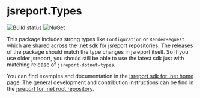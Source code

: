 # jsreport.Types
[![Build status](https://ci.appveyor.com/api/projects/status/sx90dahobt3dhr2f?svg=true)](https://ci.appveyor.com/project/pofider/jsreport-dotnet-types)
[![NuGet](https://img.shields.io/nuget/v/jsreport.Types.svg)](https://nuget.org/packages/jsreport.Types)

This package includes strong types like `Configuration` or `RenderRequest` which are shared across the .net sdk for jsreport repositories. The releases of the package should match the type changes in jsreport itself. So if you use older jsreport, you should still be able to use the latest sdk just with matching release of `jsreport-dotnet-types`.

You can find examples and documentation in the [jsreport sdk for .net home page](https://jsreport.net/learn/dotnet-v2).
The general development and contribution instructions can be find in the [jsreport for .net  root repository](https://github.com/jsreport/jsreport-dotnet).
